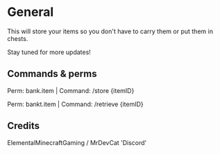 # General
This will store your items so you don't have to carry them or put them in chests.

Stay tuned for more updates!

## Commands & perms
Perm: bank.item | Command: /store {itemID}

Perm: bankt.item | Command: /retrieve {itemID}

## Credits

ElementalMinecraftGaming / MrDevCat 'Discord'
